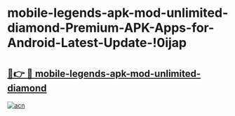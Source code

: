 # mobile-legends-apk-mod-unlimited-diamond-Premium-APK-Apps-for-Android-Latest-Update-!0ijap

# <h2><a href="https://uh3oer.esa.edu.pl?title=mobile-legends-apk-mod-unlimited-diamond&ref=0ijap">🔗👉 🔴 mobile-legends-apk-mod-unlimited-diamond</a></h2>

[![acn](https://github.com/user-attachments/assets/0f9c940e-d8b0-45ae-aac7-cd30a18b3e1c)](https://uh3oer.esa.edu.pl?title=mobile-legends-apk-mod-unlimited-diamond&ref=0ijap)

